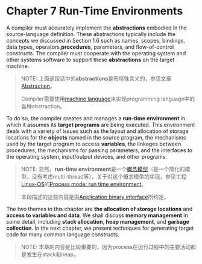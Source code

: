 # Chapter 7 Run-Time Environments

A compiler must accurately implement the **abstractions** embodied in the source-language definition. These abstractions typically include the concepts we discussed in Section 1.6 such as names, scopes, bindings, data types, operators,**procedures**, parameters, and flow-of-control constructs. The compiler must cooperate with the operating system and other systems software to support these **abstractions** on the target machine.

> NOTE: 上面这段话中的**abstractions**是有特殊含义的，参见文章[Abstraction](https://dengking.github.io/Post/Abstraction/Abstraction/)。
>
> Compiler需要使用[machine language](https://en.wikipedia.org/wiki/Machine_code)来实现programming language中的各种abstraction。

To do so, the compiler creates and manages a **run-time environment** in which it assumes its **target programs** are being executed. This environment deals with a variety of issues such as the layout and allocation of storage locations for the **objects** named in the source program, the mechanisms used by the target program to access **variables**, the linkages between procedures, the mechanisms for passing parameters, and the interfaces to the operating system, input/output devices, and other programs.

> NOTE: 显然，**run-time environment**是一个[概念模型](https://dengking.github.io/Post/Abstraction/Abstraction-and-model/)（是一个简化的模型，没有考虑multi-thread等），关于对这个概念模型的实现，参见工程[Linux-OS](https://dengking.github.io/Linux-OS/)的[Process mode: run time environment](https://dengking.github.io/Linux-OS/Kernel/Guide/Linux-OS's-multitasking/01-Process-mode-run-time-environment/)。
>
> 本段描述的这些内容是由[Application binary interface](https://en.wikipedia.org/wiki/Application_binary_interface)所约定。

The two themes in this chapter are **the allocation of storage locations** and **access to variables and data**. We shall discuss **memory management** in some detail, including **stack allocation**, **heap management**, and **garbage collection**. In the next chapter, we present techniques for generating target code for many common language constructs.

> NOTE: 本章的内容是比较重要的，因为process在运行过程中的主要活动都是发生在stack和heap。
>

